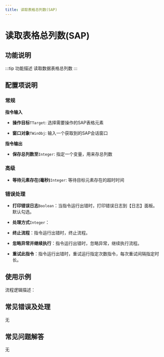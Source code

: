 ```yaml
---
title: 读取表格总列数(SAP)
---
```


# 读取表格总列数(SAP)

## 功能说明

:::tip 功能描述
读取数据表格总列数
:::

## 配置项说明

### 常规

**指令输入**

- **操作目标**`TTarget`: 选择需要操作的SAP表格元素

- **窗口对象**`TWinObj`: 输入一个获取到的SAP会话窗口


**指令输出**

- **保存总列数至**`Integer`: 指定一个变量，用来存总列数

### 高级

- **等待元素存在(毫秒)**`Integer`: 等待目标元素存在的超时时间

### 错误处理

- **打印错误日志**`Boolean`：当指令运行出错时，打印错误日志到【日志】面板。默认勾选。

- **处理方式**`Integer`：

 - **终止流程**：指令运行出错时，终止流程。

 - **忽略异常并继续执行**：指令运行出错时，忽略异常，继续执行流程。

 - **重试此指令**：指令运行出错时，重试运行指定次数指令，每次重试间隔指定时长。

## 使用示例

流程逻辑描述：

## 常见错误及处理

无

## 常见问题解答

无

